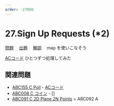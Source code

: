 ```yaml
---
order: -27000
---
```


# 27.Sign Up Requests (*2)

[問題](https://atcoder.jp/contests/typical90/tasks/typical90_aa)
　[出題](https://github.com/E869120/kyopro_educational_90/blob/main/problem/027.jpg?raw=true)
　[解説](https://github.com/E869120/kyopro_educational_90/blob/main/editorial/027.jpg?raw=true)
　map を使いこなそう

[ACコード](https://atcoder.jp/contests/typical90/submissions/29174645) ひとつずつ処理してみた

## 関連問題

- [ABC155 C Poll](https://atcoder.jp/contests/abc155/tasks/abc155_c) - [ACコード](https://atcoder.jp/contests/abc155/submissions/10207870)
- [ABC008 C コイン](https://atcoder.jp/contests/abc008/tasks/abc008_3) - []
- [ABC091 C 2D Plane 2N Points](https://atcoder.jp/contests/abc091/tasks/arc092_a) = ARC092 A
